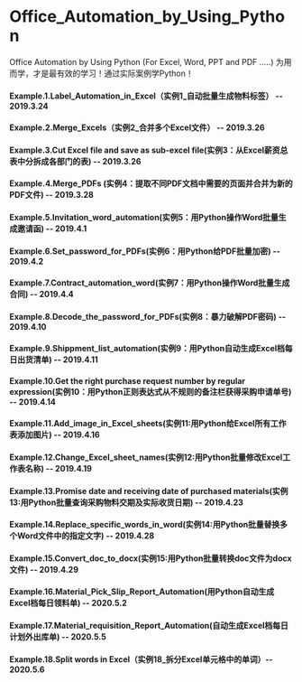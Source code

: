 # Office_Automation_by_Using_Python
Office Automation by Using Python (For Excel, Word, PPT and PDF .....)
为用而学，才是最有效的学习！通过实际案例学Python！
#### Example.1.Label_Automation_in_Excel（实例1_自动批量生成物料标签） -- 2019.3.24
#### Example.2.Merge_Excels（实例2_合并多个Excel文件） -- 2019.3.26
#### Example.3.Cut Excel file and save as sub-excel file(实例3：从Excel薪资总表中分拆成各部门的表) -- 2019.3.26
#### Example.4.Merge_PDFs (实例4：提取不同PDF文档中需要的页面并合并为新的PDF文件) -- 2019.3.28
#### Example.5.Invitation_word_automation(实例5：用Python操作Word批量生成邀请函) -- 2019.4.1
#### Example.6.Set_password_for_PDFs(实例6：用Python给PDF批量加密) -- 2019.4.2
#### Example.7.Contract_automation_word(实例7：用Python操作Word批量生成合同) -- 2019.4.4
#### Example.8.Decode_the_password_for_PDFs(实例8：暴力破解PDF密码) -- 2019.4.10
#### Example.9.Shippment_list_automation(实例9：用Python自动生成Excel档每日出货清单) -- 2019.4.11
#### Example.10.Get the right purchase request number by regular expression(实例10：用Python正则表达式从不规则的备注栏获得采购申请单号) -- 2019.4.14
#### Example.11.Add_image_in_Excel_sheets(实例11:用Python给Excel所有工作表添加图片) -- 2019.4.16
#### Example.12.Change_Excel_sheet_names(实例12:用Python批量修改Excel工作表名称) -- 2019.4.19
#### Example.13.Promise date and receiving date of purchased materials(实例13:用Python批量查询采购物料交期及实际收货日期) -- 2019.4.23
#### Example.14.Replace_specific_words_in_word(实例14:用Python批量替换多个Word文件中的指定文字) -- 2019.4.28
#### Example.15.Convert_doc_to_docx(实例15:用Python批量转换doc文件为docx文件) -- 2019.4.29
#### Example.16.Material_Pick_Slip_Report_Automation(用Python自动生成Excel档每日领料单) -- 2020.5.2
#### Example.17.Material_requisition_Report_Automation(自动生成Excel档每日计划外出库单) -- 2020.5.5
#### Example.18.Split words in Excel（实例18_拆分Excel单元格中的单词）-- 2020.5.6

